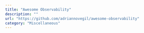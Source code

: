 ```yaml
---
title: "Awesome Observability"
description: ""
url: "https://github.com/adriannovegil/awesome-observability"
category: "Miscellaneous"
---
```

